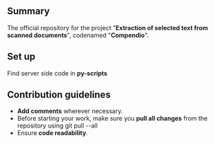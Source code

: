 ## Summary

The official repository for the project "**Extraction of selected text from scanned documents**", codenamed "**Compendio**".

## Set up

Find server side code in **py-scripts**


## Contribution guidelines 

* **Add comments** wherever necessary.
* Before starting your work, make sure you **pull all changes** from the repository using
    git pull --all
* Ensure **code readability**.